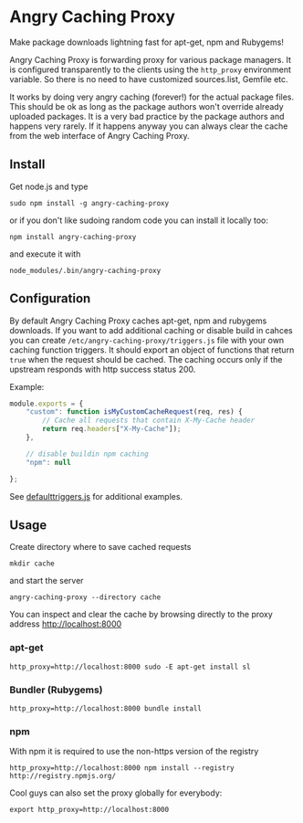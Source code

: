 # Angry Caching Proxy

Make package downloads lightning fast for apt-get, npm and Rubygems!

Angry Caching Proxy is forwarding proxy for various package managers. It is
configured transparently to the clients using the `http_proxy` environment
variable. So there is no need to have customized sources.list, Gemfile etc.

It works by doing very angry caching (forever!) for the actual package files.
This should be ok as long as the package authors won't override already
uploaded packages. It is a very bad practice by the package authors and happens
very rarely. If it happens anyway you can always clear the cache from the web
interface of Angry Caching Proxy.


## Install

Get node.js and type

    sudo npm install -g angry-caching-proxy

or if you don't like sudoing random code you can install it locally too:

    npm install angry-caching-proxy

and execute it with

    node_modules/.bin/angry-caching-proxy

## Configuration

By default Angry Caching Proxy caches apt-get, npm and rubygems downloads. If
you want to add additional caching or disable build in cahces you can create
`/etc/angry-caching-proxy/triggers.js` file with your own caching function
triggers. It should export an object of functions that return `true` when the
request should be cached. The caching occurs only if the upstream responds with
http success status 200.

Example:

```javascript
module.exports = {
    "custom": function isMyCustomCacheRequest(req, res) {
        // Cache all requests that contain X-My-Cache header
        return req.headers["X-My-Cache"]);
    },

    // disable buildin npm caching
    "npm": null

};

```

See
[defaulttriggers.js](https://github.com/epeli/angry-caching-proxy/blob/master/defaulttriggers.js)
for additional examples.


## Usage

Create directory where to save cached requests

    mkdir cache

and start the server

    angry-caching-proxy --directory cache

You can inspect and clear the cache by browsing directly to the proxy address
<http://localhost:8000>

### apt-get

    http_proxy=http://localhost:8000 sudo -E apt-get install sl

### Bundler (Rubygems)

    http_proxy=http://localhost:8000 bundle install

### npm

With npm it is required to use the non-https version of the registry

    http_proxy=http://localhost:8000 npm install --registry http://registry.npmjs.org/


Cool guys can also set the proxy globally for everybody:

    export http_proxy=http://localhost:8000

